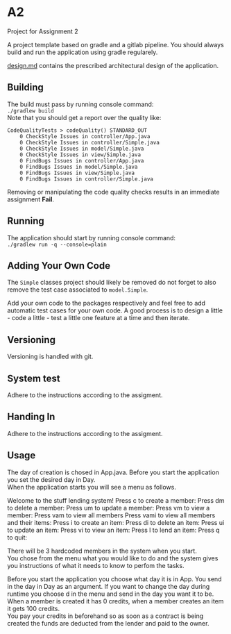 # A2

Project for Assignment 2

A project template based on gradle and a gitlab pipeline. You should always build and run the application using gradle regularely.

[design.md](design.md) contains the prescribed architectural design of the application.

## Building
The build must pass by running console command:  
`./gradlew build`  
Note that you should get a report over the quality like:
```
CodeQualityTests > codeQuality() STANDARD_OUT
    0 CheckStyle Issues in controller/App.java
    0 CheckStyle Issues in controller/Simple.java
    0 CheckStyle Issues in model/Simple.java
    0 CheckStyle Issues in view/Simple.java
    0 FindBugs Issues in controller/App.java
    0 FindBugs Issues in model/Simple.java
    0 FindBugs Issues in view/Simple.java
    0 FindBugs Issues in controller/Simple.java
```

Removing or manipulating the code quality checks results in an immediate assignment **Fail**. 

## Running
The application should start by running console command:  
`./gradlew run -q --console=plain`

## Adding Your Own Code
The `Simple` classes project should likely be removed do not forget to also remove the test case associated to `model.Simple`.  

Add your own code to the packages respectively and feel free to add automatic test cases for your own code. A good process is to design a little - code a little - test a little one feature at a time and then iterate.

## Versioning

Versioning is handled with git.

## System test
Adhere to the instructions according to the assigment.

## Handing In
Adhere to the instructions according to the assigment.

## Usage
The day of creation is chosed in App.java. Before you start the application you set the desired day in Day.  
When the application starts you will see a menu as follows.  

Welcome to the stuff lending system!
Press c to create a member:
Press dm to delete a member:
Press um to update a member:
Press vm to view a member:
Press vam to view all members
Press vami to view all members and their items:
Press i to create an item:
Press di to delete an item:
Press ui to update an item:
Press vi to view an item:
Press l to lend an item:
Press q to quit:  
  
There will be 3 hardcoded members in the system when you start.  
You chose from the menu what you would like to do and the system gives you instructions of what it needs to know to perfom the tasks.  

Before you start the application you choose what day it is in App. You send in the day in Day as an argument. If you want to change the day during runtime you choose d in the menu and send in the day you want it to be.
When a member is created it has 0 credits, when a member creates an item it gets 100 credits.  
You pay your credits in beforehand so as soon as a contract is being created the funds are deducted from the lender and paid to the owner.